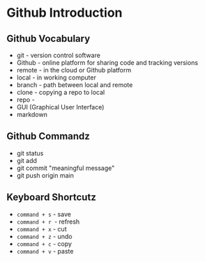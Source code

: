 # Github Introduction

## Github Vocabulary
- git - version control software
- Github - online platform for sharing code and tracking versions
- remote - in the cloud or Github platform
- local - in working computer
- branch - path between local and remote
- clone - copying a repo to local
- repo - 
- GUI (Graphical User Interface)
- markdown

## Github Commandz
- git status
- git add <file-name>
- git commit "meaningful message"
- git push origin main

## Keyboard Shortcutz
- `command + s` - save
- `command + r `- refresh
- `command + x` - cut
- `command + z` - undo
- `command + c` - copy
- `command + v` - paste
